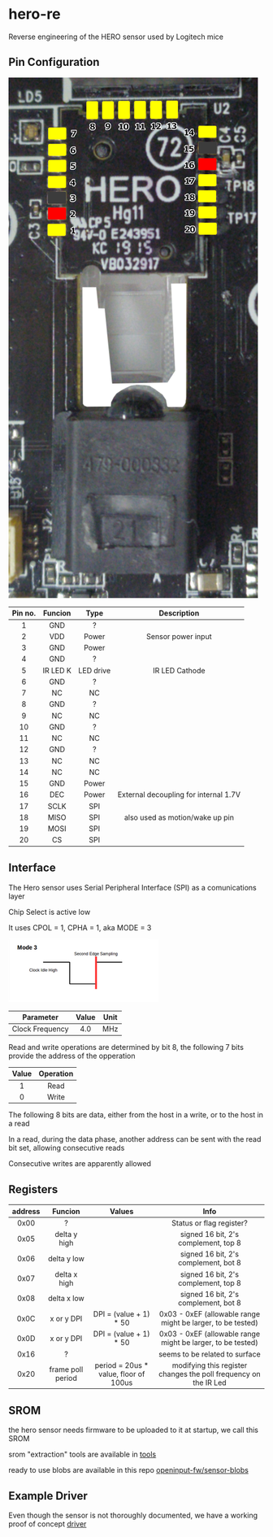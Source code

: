 # hero-re

Reverse engineering of the HERO sensor used by Logitech mice

## Pin Configuration

![g305-hero](assets/g305-hero.png)

Pin no. | Funcion | Type | Description
:---: | :---: | :---: | :---:
1 | GND | ? |
2 | VDD | Power | Sensor power input
3 | GND | Power |
4 | GND | ? |
5 | IR LED K | LED drive | IR LED Cathode
6 | GND | ? |
7 | NC | NC |
8 | GND | ? |
9 | NC | NC |
10 | GND | ? |
11 | NC | NC |
12 | GND | ? |
13 | NC | NC |
14 | NC | NC |
15 | GND | Power |
16 | DEC | Power | External decoupling for internal 1.7V
17 | SCLK | SPI |
18 | MISO | SPI | also used as motion/wake up pin
19 | MOSI | SPI |
20 | CS | SPI |

## Interface

The Hero sensor uses Serial Peripheral Interface (SPI) as a comunications layer

Chip Select is active low

It uses CPOL = 1, CPHA =  1, aka MODE = 3

![spi_mode_3](assets/spi_mode_3.png)

Parameter | Value | Unit
:---: | :---: | :---:
Clock Frequency | 4.0 | MHz

Read and write operations are determined by bit 8, the following 7 bits provide the address of the opperation

 Value | Operation
:---: | :---:
1 | Read
0 | Write

The following 8 bits are data, either from the host in a write, or to the host in a read

In a read, during the data phase, another address can be sent with the read bit set, allowing consecutive reads

Consecutive writes are apparently allowed

## Registers

address | Funcion | Values | Info
:---: | :---: | :---: | :---:
0x00 | ? |  | Status or flag register?
0x05 | delta y high |  | signed 16 bit, 2's complement, top 8
0x06 | delta y low |  |  signed 16 bit, 2's complement, bot 8
0x07 | delta x high |  |  signed 16 bit, 2's complement, top 8
0x08 | delta x low |  | signed 16 bit, 2's complement, bot 8
0x0C | x or y DPI | DPI = (value + 1) * 50 | 0x03 - 0xEF (allowable range might be larger, to be tested)
0x0D | x or y DPI | DPI = (value + 1) * 50 | 0x03 - 0xEF (allowable range might be larger, to be tested)
0x16 | ? | | seems to be related to surface
0x20 | frame poll period | period = 20us * value, floor of 100us | modifying this register changes the poll frequency on the IR Led


## SROM

the hero sensor needs firmware to be uploaded to it at startup, we call this SROM

srom "extraction" tools are available in [tools](tools/)

ready to use blobs are available in this repo [openinput-fw/sensor-blobs](https://github.com/openinput-fw/sensor-blobs)

## Example Driver

Even though the sensor is not thoroughly documented, we have a working proof of concept [driver](https://github.com/qsxcv/q305/blob/main/hero.h)
